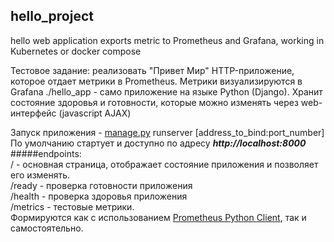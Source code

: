 ## hello_project
hello web application exports metric to Prometheus and Grafana, working in Kubernetes or docker compose

Тестовое задание: реализовать "Привет Мир" HTTP-приложение, которое отдает метрики в Prometheus. Метрики визуализируются в Grafana
./hello_app - само приложение на языке  Python (Django). Хранит состояние здоровья и готовности, которые можно изменять через web-интерфейс (javascript AJAX)

Запуск приложения - [manage.py](hello_app/hello_project/manage.py) runserver [address_to_bind:port_number]  
По умолчанию стартует и доступно по адресу ***http://localhost:8000***  
#####endpoints:  
/ - основная страница, отображает состояние приложения и позволяет его изменять.  
/ready - проверка готовности приложения  
/health - проверка здоровья приложения  
/metrics - тестовые метрики.   
Формируются как с использованием [Prometheus Python Client](https://github.com/prometheus/client_python), так и самостоятельно.  
